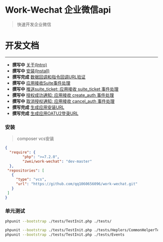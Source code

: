 # Work-Wechat 企业微信api
> 快速开发企业微信


开发文档
===============================

----
* **撰写中** [关于(Intro)](docs/md/1.0-INTRO.md)
* **撰写中** [安装(Install)](docs/md/2.0-INSTALL.md)
* **撰写完成** [数据回调和指令回调URL验证](docs/md/3.0-VALIDATE-URL.md)
* **撰写中** [应用接收Suite事件处理](docs/md/4.0-RECEVIE-SUITE-EVENT.md)
* **撰写中** [推送suite_ticket: 应用接收 suite_ticket 事件处理](docs/md/5.0-SUITE-TICKET.md)
* **撰写中** [授权成功通知: 应用接收 create_auth 事件处理](docs/md/6.0-INSTALL-NOTIFY.md)
* **撰写中** [取消授权通知: 应用接收 cancel_auth 事件处理](docs/md/6.5-UNINSTALL-NOTIFY.md)
* **撰写完成** [生成应用安装URL](docs/md/7.0-GENERATE-INSTALL-URL.md)
* **撰写完成** [生成应用OATU2登录URL](docs/md/8.0-GENERATE-OAUTH2-URL.md)

### 安装
> composer vcs安装
```json
{
  "require": {
        "php": ">=7.2.0",
        "zwei/work-wechat": "dev-master"
  },
 "repositories": [
   {
     "type": "vcs",
     "url": "https://github.com/qq1060656096/work-wechat.git"
   }
 ]
}
```

### 单元测试
```sh
phpunit --bootstrap ./tests/TestInit.php ./tests/

phpunit --bootstrap ./tests/TestInit.php ./tests/Heplers/CommonHelperTest.php
phpunit --bootstrap ./tests/TestInit.php ./tests/Events
```
